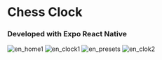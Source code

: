 # Chess Clock

### Developed with Expo React Native

![en_home1](https://github.com/user-attachments/assets/abe4d8b2-2e81-4598-a347-18342824c575)
![en_clock1](https://github.com/user-attachments/assets/1fea8250-8def-4951-b1e2-938c4b4a528e)
![en_presets](https://github.com/user-attachments/assets/dd28090d-0c49-4f13-b051-be968ea60aac)
![en_clok2](https://github.com/user-attachments/assets/71f12f8c-02e9-447e-9935-4f14f87ee5ad)

